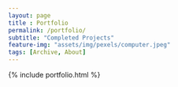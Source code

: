 ```yaml
--- 
layout: page
title : Portfolio 
permalink: /portfolio/
subtitle: "Completed Projects" 
feature-img: "assets/img/pexels/computer.jpeg"
tags: [Archive, About]
---
```


{% include portfolio.html %}

